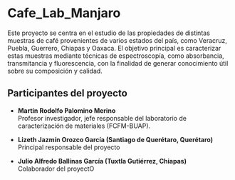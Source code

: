 
# Cafe_Lab_Manjaro

Este proyecto se centra en el estudio de las propiedades de distintas muestras de café provenientes de varios estados del país, como Veracruz, Puebla, Guerrero, Chiapas y Oaxaca. El objetivo principal es caracterizar estas muestras mediante técnicas de espectroscopía, como absorbancia, transmitancia y fluorescencia, con la finalidad de generar conocimiento útil sobre su composición y calidad.

## Participantes del proyecto

- **Martín Rodolfo Palomino Merino**  
  Profesor investigador, jefe responsable del laboratorio de caracterización de materiales (FCFM-BUAP).

- **Lizeth Jazmín Orozco García (Santiago de Querétaro, Querétaro)**  
  Principal responsable del proyecto

- **Julio Alfredo Ballinas García (Tuxtla Gutiérrez, Chiapas)**  
  Colaborador del proyectO

